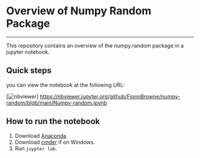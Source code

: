 # Overview of Numpy Random Package

***

This repository contains an overview of the numpy.random package in a jupyter notebook.

## Quick steps

you can view the notebook at the following URL:

[![nbviewer](https://raw.githubusercontent.com/jupyter/design/master/logos/Badges/nbviewer_badge.svg)]
https://nbviewer.jupyter.org/github/FionnBrowne/numpy-random/blob/main/Numpy-random.ipynb

## How to run the notebook 

1. Download [Anaconda]().
2. Download [cmder]() if on Windows.
3. Run `juypter lab`.
